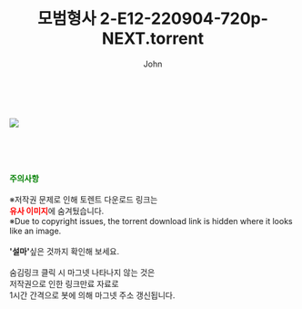 ﻿---
layout: post
title:  "모범형사 2-E12-220904-720p-NEXT.torrent"
author: John
categories: [ 드라마 ]
tags: [  ]
image: https://torrentrj52.com/uploadfile/full/1ef8508deb0c2451eef55c5f2267f9c9db88e1cf.jpg 
description: "모범형사 2-E12-220904-720p-NEXT torrent 정보 공유"
toc: true
toc_sticky: true
---

<br>
<p><img src="https://torrentrj52.com/uploadfile/full/1ef8508deb0c2451eef55c5f2267f9c9db88e1cf.jpg"/></p>
    
<br><br><br>
<p data-ke-size="size16"><b><span style="color: green;">주의사항</span></b><br /><br />※저작권 문제로 인해 토렌트 다운로드 링크는<br /><b><span style="color: red;">유사 이미지</span></b>에 숨겨뒀습니다.<br />※Due to copyright issues, the torrent download link is hidden where it looks like an image.<br /><br /><b>'설마'</b>싶은 것까지 확인해 보세요.<br /><br />숨김링크 클릭 시 마그넷 나타나지 않는 것은<br />저작권으로 인한 링크만료 자료로<br />1시간 간격으로 봇에 의해 마그넷 주소 갱신됩니다.</p>
